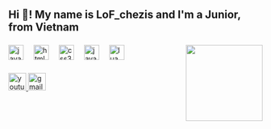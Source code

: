 <h2 align="left">Hi 👋! My name is LoF_chezis and I'm a Junior, from Vietnam</h2>

###

<img align="right" height="152" src="https://scontent.fsgn21-1.fna.fbcdn.net/v/t39.30808-6/432720969_1100194234553897_3865800307802485145_n.jpg?_nc_cat=110&ccb=1-7&_nc_sid=5f2048&_nc_ohc=ZpZu0tV39YMQ7kNvgGWpMbl&_nc_ht=scontent.fsgn21-1.fna&oh=00_AYDiR5AdqWEHbheFfgPDZHP-yg46lDwm3b4LVkKpNhvv9A&oe=6647D70A"  />

###

<div align="left">
  <img src="https://cdn.jsdelivr.net/gh/devicons/devicon/icons/javascript/javascript-original.svg" height="30" alt="javascript logo"  />
  <img width="12" />
  <img src="https://cdn.jsdelivr.net/gh/devicons/devicon/icons/html5/html5-original.svg" height="30" alt="html5 logo"  />
  <img width="12" />
  <img src="https://cdn.jsdelivr.net/gh/devicons/devicon/icons/css3/css3-original.svg" height="30" alt="css3 logo"  />
  <img width="12" />
  <img src="https://cdn.jsdelivr.net/gh/devicons/devicon/icons/java/java-original.svg" height="30" alt="java logo"  />
  <img width="12" />
  <img src="https://cdn.jsdelivr.net/gh/devicons/devicon/icons/lua/lua-original.svg" height="30" alt="lua logo"  />
</div>

###

<div align="left">
  <a href="https://www.youtube.com/@IDF_Chezis" target="_blank">
    <img src="https://img.shields.io/static/v1?message=Youtube&logo=youtube&label=&color=FF0000&logoColor=white&labelColor=&style=for-the-badge" height="35" alt="youtube logo"  />
  </a>
  <a href="tribuiyeume@gmail.com" target="_blank">
    <img src="https://img.shields.io/static/v1?message=Gmail&logo=gmail&label=&color=D14836&logoColor=white&labelColor=&style=for-the-badge" height="35" alt="gmail logo"  />
  </a>
</div>

###
